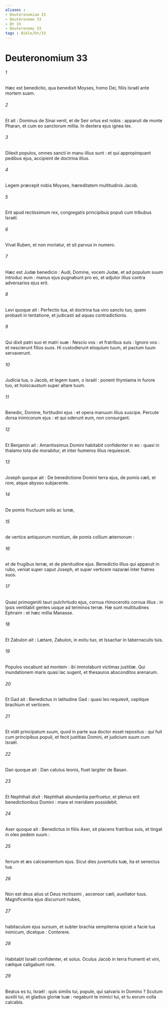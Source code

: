 ```yaml
---
aliases : 
- Deuteronomium 33
- Deutéronome 33
- Dt 33
- Deuteronomy 33
tags : Bible/Dt/33
---
```


# Deuteronomium 33

###### 1
Hæc est benedictio, qua benedixit Moyses, homo Dei, filiis Israël ante mortem suam.
###### 2
Et ait : Dominus de Sinai venit, et de Seir ortus est nobis : apparuit de monte Pharan, et cum eo sanctorum millia. In dextera ejus ignea lex.
###### 3
Dilexit populos, omnes sancti in manu illius sunt : et qui appropinquant pedibus ejus, accipient de doctrina illius.
###### 4
Legem præcepit nobis Moyses, hæreditatem multitudinis Jacob.
###### 5
Erit apud rectissimum rex, congregatis principibus populi cum tribubus Israël.
###### 6
Vivat Ruben, et non moriatur, et sit parvus in numero.
###### 7
Hæc est Judæ benedicio : Audi, Domine, vocem Judæ, et ad populum suum introduc eum : manus ejus pugnabunt pro eo, et adjutor illius contra adversarios ejus erit.
###### 8
Levi quoque ait : Perfectio tua, et doctrina tua viro sancto tuo, quem probasti in tentatione, et judicasti ad aquas contradictionis.
###### 9
Qui dixit patri suo et matri suæ : Nescio vos : et fratribus suis : Ignoro vos : et nescierunt filios suos. Hi custodierunt eloquium tuum, et pactum tuum servaverunt.
###### 10
Judicia tua, o Jacob, et legem tuam, o Israël : ponent thymiama in furore tuo, et holocaustum super altare tuum.
###### 11
Benedic, Domine, fortitudini ejus : et opera manuum illius suscipe. Percute dorsa inimicorum ejus : et qui oderunt eum, non consurgant.
###### 12
Et Benjamin ait : Amantissimus Domini habitabit confidenter in eo : quasi in thalamo tota die morabitur, et inter humeros illius requiescet.
###### 13
Joseph quoque ait : De benedictione Domini terra ejus, de pomis cæli, et rore, atque abysso subjacente.
###### 14
De pomis fructuum solis ac lunæ,
###### 15
de vertice antiquorum montium, de pomis collium æternorum :
###### 16
et de frugibus terræ, et de plenitudine ejus. Benedictio illius qui apparuit in rubo, veniat super caput Joseph, et super verticem nazaræi inter fratres suos.
###### 17
Quasi primogeniti tauri pulchritudo ejus, cornua rhinocerotis cornua illius : in ipsis ventilabit gentes usque ad terminos terræ. Hæ sunt multitudines Ephraim : et hæc millia Manasse.
###### 18
Et Zabulon ait : Lætare, Zabulon, in exitu tuo, et Issachar in tabernaculis tuis.
###### 19
Populos vocabunt ad montem : ibi immolabunt victimas justitiæ. Qui inundationem maris quasi lac sugent, et thesauros absconditos arenarum.
###### 20
Et Gad ait : Benedictus in latitudine Gad : quasi leo requievit, cepitque brachium et verticem.
###### 21
Et vidit principatum suum, quod in parte sua doctor esset repositus : qui fuit cum principibus populi, et fecit justitias Domini, et judicium suum cum Israël.
###### 22
Dan quoque ait : Dan catulus leonis, fluet largiter de Basan.
###### 23
Et Nephthali dixit : Nephthali abundantia perfruetur, et plenus erit benedictionibus Domini : mare et meridiem possidebit.
###### 24
Aser quoque ait : Benedictus in filiis Aser, sit placens fratribus suis, et tingat in oleo pedem suum :
###### 25
ferrum et æs calceamentum ejus. Sicut dies juventutis tuæ, ita et senectus tua.
###### 26
Non est deus alius ut Deus rectissimi , ascensor cæli, auxiliator tuus. Magnificentia ejus discurrunt nubes,
###### 27
habitaculum ejus sursum, et subter brachia sempiterna ejiciet a facie tua inimicum, dicetque : Conterere.
###### 28
Habitabit Israël confidenter, et solus. Oculus Jacob in terra frumenti et vini, cælique caligabunt rore.
###### 29
Beatus es tu, Israël : quis similis tui, popule, qui salvaris in Domino ? Scutum auxilii tui, et gladius gloriæ tuæ : negabunt te inimici tui, et tu eorum colla calcabis.
